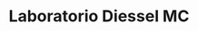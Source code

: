 ---
title: "Laboratorio Diessel MC"
url: /ayacucho/laboratorio-diessel-mc/
shop: reparación de automóviles
---